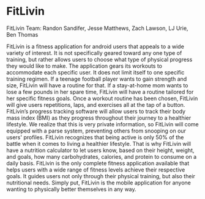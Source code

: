 # FitLivin

FitLivin Team: Randon Sandifer, Jesse Matthews, Zach Lawson, LJ Urie, Ben Thomas

FitLivin is a fitness application for android users that appeals to a wide variety of interest. It is not specifically geared toward any one type of training, but rather allows users to choose what type of physical progress they would like to make. The application gears its workouts to accommodate each specific user. It does not limit itself to one specific training regimen. If a teenage football player wants to gain strength and size, FitLivin will have a routine for that. If a stay-at-home mom wants to lose a few pounds in her spare time, FitLivin will have a routine tailored for her specific fitness goals. Once a workout routine has been chosen, FitLivin will give users repetitions, laps, and exercises all at the tap of a button. FitLivin’s progress tracking software will allow users to track their body mass index (BMI) as they progress throughout their journey to a healthier lifestyle. We realize that this is very private information, so FitLivin will come equipped with a parse system, preventing others from snooping on our users' profiles. FitLivin recognizes that being active is only 50% of the battle when it comes to living a healthier lifestyle. That is why FitLivin will have a nutrition calculator to let users know, based on their height, weight, and goals, how many carbohydrates, calories, and protein to consume on a daily basis. FitLivin is the only complete fitness application available that helps users with a wide range of fitness levels achieve their respective goals. It guides users not only through their physical training, but also their nutritional needs. Simply put, FitLivin is the mobile application for anyone wanting to physically better themselves in any way.
